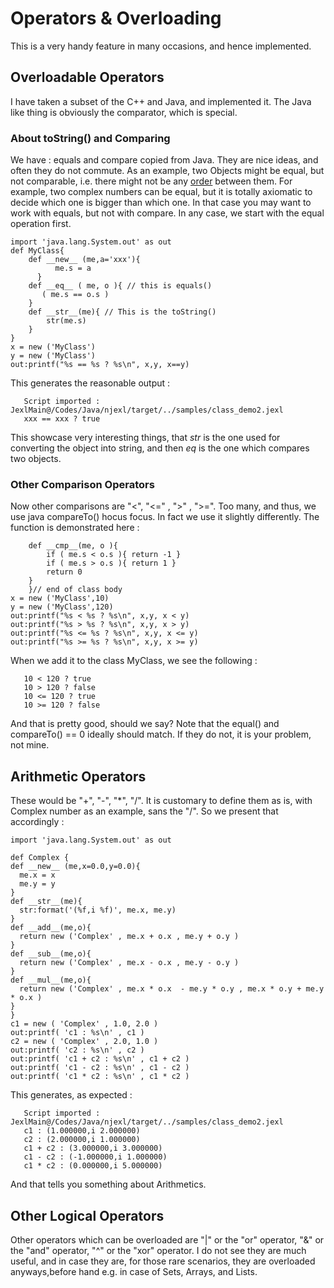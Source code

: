 # Operators & Overloading 

This is a very handy feature in many occasions, and hence implemented.

## Overloadable Operators 

I have taken a subset of the C++ and Java, and implemented it.
The Java like thing is obviously the comparator, which is special.

### About toString() and Comparing 

We have : equals and compare copied from Java. They are nice ideas, and often they do not commute.
As an example, two Objects might be equal, but not comparable, i.e. there might not be any [order](http://en.wikipedia.org/wiki/Order_theory) between them. For example, two complex numbers can be equal, but it is totally axiomatic to decide which one is bigger than which one. In that case you may want to work with equals, but not with compare. In any case, we start with the equal operation first.


	import 'java.lang.System.out' as out
	def MyClass{
	    def __new__ (me,a='xxx'){
	          me.s = a
	      }
	    def __eq__ ( me, o ){ // this is equals()
	       ( me.s == o.s ) 
	    }
	    def __str__(me){ // This is the toString()
	        str(me.s) 
	    }
	}
	x = new ('MyClass')
	y = new ('MyClass')
	out:printf("%s == %s ? %s\n", x,y, x==y)

This generates the reasonable output : 
    
       Script imported : JexlMain@/Codes/Java/njexl/target/../samples/class_demo2.jexl
       xxx == xxx ? true
 
This showcase very interesting things, that *str* is the one used for converting the object into string, and then *eq* is the one which compares two objects. 

### Other Comparison Operators 

Now other comparisons are "<", "<=" , ">" , ">=".
Too many, and thus, we use java compareTo() hocus focus. In fact we use it slightly differently.
The function is demonstrated here : 


	    def __cmp__(me, o ){
	        if ( me.s < o.s ){ return -1 }
	        if ( me.s > o.s ){ return 1 }
	        return 0 
	    }
        }// end of class body 
	x = new ('MyClass',10)
	y = new ('MyClass',120)
	out:printf("%s < %s ? %s\n", x,y, x < y)
	out:printf("%s > %s ? %s\n", x,y, x > y)
	out:printf("%s <= %s ? %s\n", x,y, x <= y)
	out:printf("%s >= %s ? %s\n", x,y, x >= y)


When we add it to the class MyClass, we see the following : 

       10 < 120 ? true
       10 > 120 ? false
       10 <= 120 ? true
       10 >= 120 ? false
 
And that is pretty good, should we say?
Note that the equal() and compareTo() == 0 ideally should match. If they do not, it is your problem, not mine.


 ## Arithmetic Operators 

These would be "+", "-", "*", "/".
It is customary to define them as is, with Complex number as an example, sans the "/". So we present that accordingly : 


	import 'java.lang.System.out' as out

	def Complex {
	def __new__ (me,x=0.0,y=0.0){
	  me.x = x
	  me.y = y
	}
	def __str__(me){
	  str:format('(%f,i %f)', me.x, me.y)
	}
	def __add__(me,o){
	  return new ('Complex' , me.x + o.x , me.y + o.y )
	}
	def __sub__(me,o){
	  return new ('Complex' , me.x - o.x , me.y - o.y )
	}
	def __mul__(me,o){
	  return new ('Complex' , me.x * o.x  - me.y * o.y , me.x * o.y + me.y * o.x )
	}
	}
	c1 = new ( 'Complex' , 1.0, 2.0 )
	out:printf( 'c1 : %s\n' , c1 )
	c2 = new ( 'Complex' , 2.0, 1.0 )
	out:printf( 'c2 : %s\n' , c2 )
	out:printf( 'c1 + c2 : %s\n' , c1 + c2 )
	out:printf( 'c1 - c2 : %s\n' , c1 - c2 )
	out:printf( 'c1 * c2 : %s\n' , c1 * c2 )


This generates, as expected : 

       Script imported : JexlMain@/Codes/Java/njexl/target/../samples/class_demo2.jexl
       c1 : (1.000000,i 2.000000)
       c2 : (2.000000,i 1.000000)
       c1 + c2 : (3.000000,i 3.000000)
       c1 - c2 : (-1.000000,i 1.000000)
       c1 * c2 : (0.000000,i 5.000000)
 
And that tells you something about Arithmetics.



## Other Logical Operators

Other operators which can be overloaded are "|" or the "or" operator, "&" or the "and" operator, 
"^" or the "xor" operator. I do not see they are much useful, and in case they are, for those rare scenarios, they are overloaded anyways,before hand e.g. in case of Sets, Arrays, and Lists.


